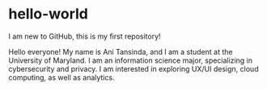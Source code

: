 # hello-world
I am new to GitHub, this is my first repository!

Hello everyone! My name is Ani Tansinda, and I am a student at the University of Maryland.
I am an information science major, specializing in cybersecurity and privacy.
I am interested in exploring UX/UI design, cloud computing, as well as analytics.
